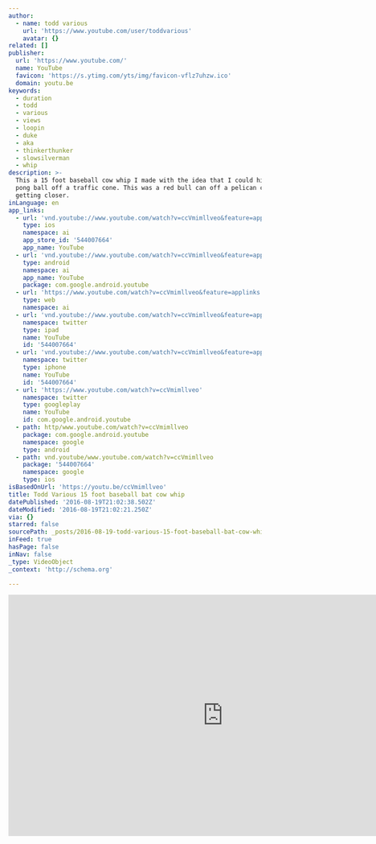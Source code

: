 ```yaml
---
author:
  - name: todd various
    url: 'https://www.youtube.com/user/toddvarious'
    avatar: {}
related: []
publisher:
  url: 'https://www.youtube.com/'
  name: YouTube
  favicon: 'https://s.ytimg.com/yts/img/favicon-vflz7uhzw.ico'
  domain: youtu.be
keywords:
  - duration
  - todd
  - various
  - views
  - loopin
  - duke
  - aka
  - thinkerthunker
  - slowsilverman
  - whip
description: >-
  This a 15 foot baseball cow whip I made with the idea that I could hit a ping
  pong ball off a traffic cone. This was a red bull can off a pelican case. I'm
  getting closer.
inLanguage: en
app_links:
  - url: 'vnd.youtube://www.youtube.com/watch?v=ccVmimllveo&feature=applinks'
    type: ios
    namespace: ai
    app_store_id: '544007664'
    app_name: YouTube
  - url: 'vnd.youtube://www.youtube.com/watch?v=ccVmimllveo&feature=applinks'
    type: android
    namespace: ai
    app_name: YouTube
    package: com.google.android.youtube
  - url: 'https://www.youtube.com/watch?v=ccVmimllveo&feature=applinks'
    type: web
    namespace: ai
  - url: 'vnd.youtube://www.youtube.com/watch?v=ccVmimllveo&feature=applinks'
    namespace: twitter
    type: ipad
    name: YouTube
    id: '544007664'
  - url: 'vnd.youtube://www.youtube.com/watch?v=ccVmimllveo&feature=applinks'
    namespace: twitter
    type: iphone
    name: YouTube
    id: '544007664'
  - url: 'https://www.youtube.com/watch?v=ccVmimllveo'
    namespace: twitter
    type: googleplay
    name: YouTube
    id: com.google.android.youtube
  - path: http/www.youtube.com/watch?v=ccVmimllveo
    package: com.google.android.youtube
    namespace: google
    type: android
  - path: vnd.youtube/www.youtube.com/watch?v=ccVmimllveo
    package: '544007664'
    namespace: google
    type: ios
isBasedOnUrl: 'https://youtu.be/ccVmimllveo'
title: Todd Various 15 foot baseball bat cow whip
datePublished: '2016-08-19T21:02:38.502Z'
dateModified: '2016-08-19T21:02:21.250Z'
via: {}
starred: false
sourcePath: _posts/2016-08-19-todd-various-15-foot-baseball-bat-cow-whip.md
inFeed: true
hasPage: false
inNav: false
_type: VideoObject
_context: 'http://schema.org'

---
```

<iframe src="https://cdn.embedly.com/widgets/media.html?src=https%3A%2F%2Fwww.youtube.com%2Fembed%2FccVmimllveo%3Ffeature%3Doembed&amp;url=http%3A%2F%2Fwww.youtube.com%2Fwatch%3Fv%3DccVmimllveo&amp;image=https%3A%2F%2Fi.ytimg.com%2Fvi%2FccVmimllveo%2Fhqdefault.jpg&amp;key=b7d04c9b404c499eba89ee7072e1c4f7&amp;type=text%2Fhtml&amp;schema=youtube" width="854" height="480" scrolling="no" frameborder="0" allowfullscreen="" style=""></iframe>